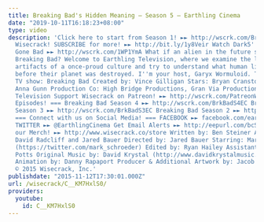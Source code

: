 ```yaml
---
title: Breaking Bad's Hidden Meaning – Season 5 – Earthling Cinema
date: "2019-10-11T16:18:23+08:00"
type: video
description: 'Click here to start from Season 1! ►► http://wscrk.com/BrkBadS1EC Join
  Wisecrack! SUBSCRIBE for more! ►► http://bit.ly/1y8Veir Watch Dark5''s 5 Good Guys
  Gone Bad ►► http://wscrk.com/1WP1YmA What if an alien in the future stumbled upon
  Breaking Bad? Welcome to Earthling Television, where we examine the last remaining
  artifacts of a once-proud culture and try to understand what human lives were like
  before their planet was destroyed. I''m your host, Garyx Wormuloid. This week''s
  TV show: Breaking Bad Created by: Vince Gilligan Stars: Bryan Cranston, Aaron Paul,
  Anna Gunn Production Co: High Bridge Productions, Gran Via Productions, Sony Pictures
  Television Support Wisecrack on Patreon! ►► http://wscrk.com/PatreonWC === More
  Episodes! === Breaking Bad Season 4 ►► http://wscrk.com/BrkBadS4EC Breaking Bad
  Season 3 ►► http://wscrk.com/BrkBadS3EC Breaking Bad Season 2 ►► http://wscrk.com/BrkBadS2EC
  === Connect with us on Social Media! === FACEBOOK ►► facebook.com/earthlingcinema
  TWITTER ►► @EarthlingCinema Get Email Alerts ►► http://eepurl.com/bcSRD9 Check out
  our Merch! ►► http://www.wisecrack.co/store Written by: Ben Steiner Analysis by:
  David Radcliff and Jared Bauer Directed by: Jared Bauer Starring: Mark Schroeder
  (https://twitter.com/mark_schroeder) Edited by: Ryan Hailey Assistant Editor: Mark
  Potts Original Music by: David Krystal (http://www.davidkrystalmusic.com) Opening
  Animation by: Danny Rapaport Producer & Additional Artwork by: Jacob S. Salamon
  © 2015 Wisecrack, Inc.'
publishdate: "2015-11-12T17:30:01.000Z"
url: /wisecrack/C__KM7HxlS0/
providers:
  youtube:
    id: C__KM7HxlS0
---
```

